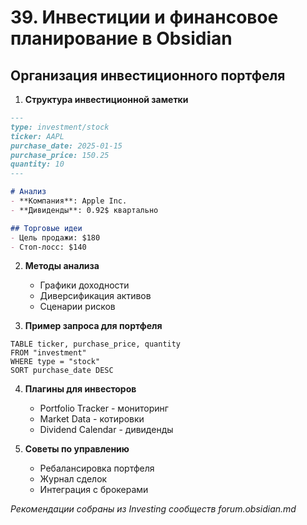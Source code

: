 # 39. Инвестиции и финансовое планирование в Obsidian

## Организация инвестиционного портфеля

1. **Структура инвестиционной заметки**
```markdown
---
type: investment/stock
ticker: AAPL
purchase_date: 2025-01-15
purchase_price: 150.25
quantity: 10
---

# Анализ
- **Компания**: Apple Inc.
- **Дивиденды**: 0.92$ квартально

## Торговые идеи
- Цель продажи: $180
- Стоп-лосс: $140
```

2. **Методы анализа**
   - Графики доходности
   - Диверсификация активов
   - Сценарии рисков

3. **Пример запроса для портфеля**
```dataview
TABLE ticker, purchase_price, quantity
FROM "investment"
WHERE type = "stock"
SORT purchase_date DESC
```

4. **Плагины для инвесторов**
   - Portfolio Tracker - мониторинг
   - Market Data - котировки
   - Dividend Calendar - дивиденды

5. **Советы по управлению**
   - Ребалансировка портфеля
   - Журнал сделок
   - Интеграция с брокерами

*Рекомендации собраны из Investing сообществ forum.obsidian.md*